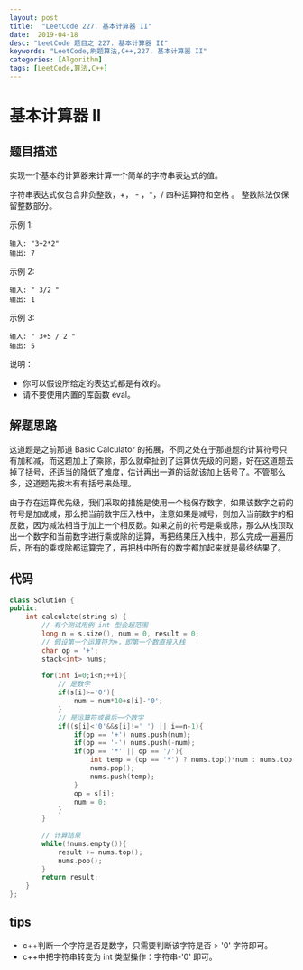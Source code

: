 ```yaml
---
layout: post
title:  "LeetCode 227. 基本计算器 II"
date:  2019-04-18
desc: "LeetCode 题目之 227. 基本计算器 II"
keywords: "LeetCode,刷题算法,C++,227. 基本计算器 II"
categories: [Algorithm]
tags: [LeetCode,算法,C++]
---
```

# 基本计算器 II

## 题目描述

实现一个基本的计算器来计算一个简单的字符串表达式的值。

字符串表达式仅包含非负整数，+， - ，*，/ 四种运算符和空格  。 整数除法仅保留整数部分。

示例 1:

```
输入: "3+2*2"
输出: 7
```

示例 2:

```
输入: " 3/2 "
输出: 1
```

示例 3:

```
输入: " 3+5 / 2 "
输出: 5
```

说明：

- 你可以假设所给定的表达式都是有效的。
- 请不要使用内置的库函数 eval。

## 解题思路

这道题是之前那道 Basic Calculator 的拓展，不同之处在于那道题的计算符号只有加和减，而这题加上了乘除，那么就牵扯到了运算优先级的问题，好在这道题去掉了括号，还适当的降低了难度，估计再出一道的话就该加上括号了。不管那么多，这道题先按木有有括号来处理。

由于存在运算优先级，我们采取的措施是使用一个栈保存数字，如果该数字之前的符号是加或减，那么把当前数字压入栈中，注意如果是减号，则加入当前数字的相反数，因为减法相当于加上一个相反数。如果之前的符号是乘或除，那么从栈顶取出一个数字和当前数字进行乘或除的运算，再把结果压入栈中，那么完成一遍遍历后，所有的乘或除都运算完了，再把栈中所有的数字都加起来就是最终结果了。

## 代码

```cpp
class Solution {
public:
    int calculate(string s) {
        // 有个测试用例 int 型会超范围
        long n = s.size(), num = 0, result = 0;
        // 假设第一个运算符为+，即第一个数直接入栈
        char op = '+';
        stack<int> nums;
        
        for(int i=0;i<n;++i){
            // 是数字
            if(s[i]>='0'){
                num = num*10+s[i]-'0';
            }
            // 是运算符或最后一个数字
            if((s[i]<'0'&&s[i]!=' ') || i==n-1){
                if(op == '+') nums.push(num);
                if(op == '-') nums.push(-num);
                if(op == '*' || op == '/'){
                    int temp = (op == '*') ? nums.top()*num : nums.top()/num;
                    nums.pop();
                    nums.push(temp);
                }
                op = s[i];
                num = 0;
            }
        }
        
        // 计算结果
        while(!nums.empty()){
            result += nums.top();
            nums.pop();
        }
        return result;
    }
};
```

## tips

- c++判断一个字符是否是数字，只需要判断该字符是否 > '0' 字符即可。
- c++中把字符串转变为 int 类型操作：字符串-'0' 即可。